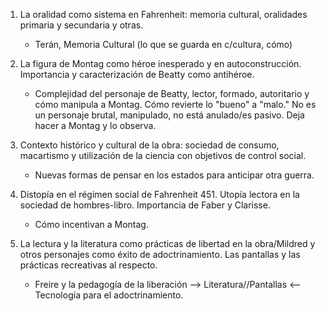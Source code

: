 1) La oralidad como sistema en Fahrenheit: memoria cultural, oralidades primaria y secundaria y otras.
	- Terán, Memoria Cultural (lo que se guarda en c/cultura, cómo)
	
2) La figura de Montag como héroe inesperado y en autoconstrucción. Importancia y caracterización de Beatty como antihéroe.
	- Complejidad del personaje de Beatty, lector, formado, autoritario y cómo manipula a Montag. Cómo revierte lo "bueno" a "malo." No es un personaje brutal, manipulado, no está anulado/es pasivo. Deja hacer a Montag y lo observa.
	
3) Contexto histórico y cultural de la obra: sociedad de consumo, macartismo y utilización de la ciencia con objetivos de control social.
	- Nuevas formas de pensar en los estados para anticipar otra guerra.
	
4) Distopía en el régimen social de Fahrenheit 451. Utopía lectora en la sociedad de hombres-libro. Importancia de Faber y Clarisse.
	- Cómo incentivan a Montag.
	
5) La lectura y la literatura como prácticas de libertad en la obra/Mildred y otros personajes como éxito de adoctrinamiento. Las pantallas y las prácticas recreativas al respecto.
	- Freire y la pedagogía de la liberación --> Literatura//Pantallas <-- Tecnología para el adoctrinamiento.